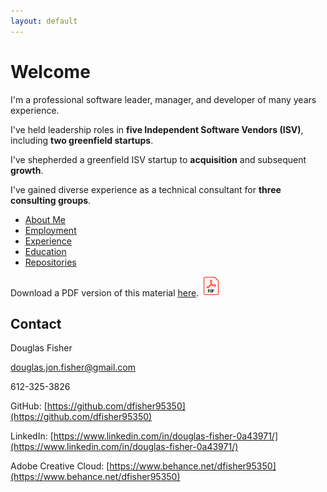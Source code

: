 ```yaml
---
layout: default
---
```


# Welcome

I'm a professional software leader, manager, and developer of many years experience.

I've held leadership roles in **five Independent Software Vendors (ISV)**, including **two greenfield startups**.

I've shepherded a greenfield ISV startup to **acquisition** and subsequent **growth**.

I've gained diverse experience as a technical consultant for **three consulting groups**.

- [About Me](./about)
- [Employment](./employment)
- [Experience](./experience)
- [Education](./education)
- [Repositories](./repositories)

Download a PDF version of this material [here](./export/Douglas%20Fisher.pdf). ![PDF](./img/adobe-official-PDF_32.png)

## Contact

Douglas Fisher

douglas.jon.fisher@gmail.com

612-325-3826

GitHub: [https://github.com/dfisher95350](https://github.com/dfisher95350)

LinkedIn: [https://www.linkedin.com/in/douglas-fisher-0a43971/](https://www.linkedin.com/in/douglas-fisher-0a43971/)

Adobe Creative Cloud: [https://www.behance.net/dfisher95350](https://www.behance.net/dfisher95350)
